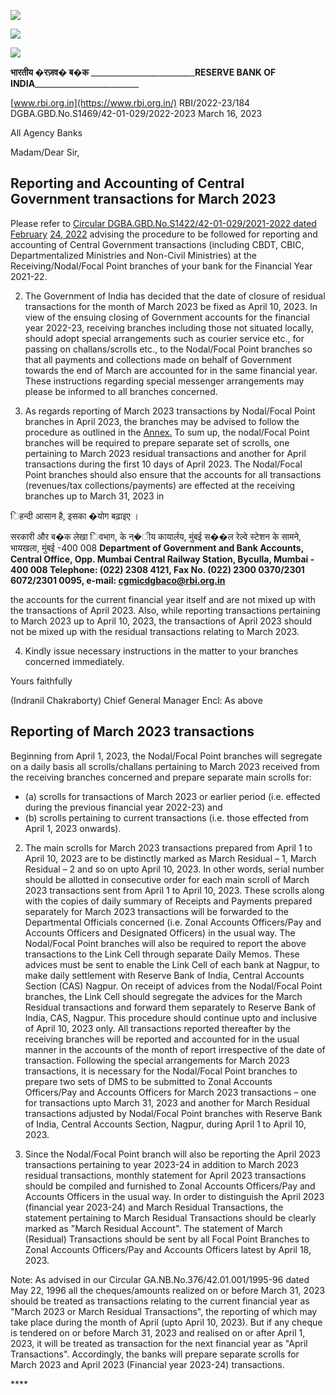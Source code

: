 ![](_page_0_Picture_0.jpeg)

![](_page_0_Picture_1.jpeg)

![](_page_0_Picture_2.jpeg)

 **भारतीय �रज़व� ब�क** \_\_\_\_\_\_\_\_\_\_\_\_\_\_\_\_\_\_\_\_\_\_\_\_\_\_**RESERVE BANK OF INDIA**\_\_\_\_\_\_\_\_\_\_\_\_\_\_\_\_\_\_\_\_\_\_\_\_\_\_

[www.rbi.org.in](https://www.rbi.org.in/) RBI/2022-23/184 DGBA.GBD.No.S1469/42-01-029/2022-2023 March 16, 2023

All Agency Banks

Madam/Dear Sir,

## **Reporting and Accounting of Central Government transactions for March 2023**

Please refer to [Circular DGBA.GBD.No.S1422/42-01-029/2021-2022 dated February](https://rbi.org.in/Scripts/NotificationUser.aspx?Id=12248&Mode=0)  [24, 2022](https://rbi.org.in/Scripts/NotificationUser.aspx?Id=12248&Mode=0) advising the procedure to be followed for reporting and accounting of Central Government transactions (including CBDT, CBIC, Departmentalized Ministries and Non-Civil Ministries) at the Receiving/Nodal/Focal Point branches of your bank for the Financial Year 2021-22.

2. The Government of India has decided that the date of closure of residual transactions for the month of March 2023 be fixed as April 10, 2023. In view of the ensuing closing of Government accounts for the financial year 2022-23, receiving branches including those not situated locally, should adopt special arrangements such as courier service etc., for passing on challans/scrolls etc., to the Nodal/Focal Point branches so that all payments and collections made on behalf of Government towards the end of March are accounted for in the same financial year. These instructions regarding special messenger arrangements may please be informed to all branches concerned.

3. As regards reporting of March 2023 transactions by Nodal/Focal Point branches in April 2023, the branches may be advised to follow the procedure as outlined in the [Annex.](#page-2-0) To sum up, the nodal/Focal Point branches will be required to prepare separate set of scrolls, one pertaining to March 2023 residual transactions and another for April transactions during the first 10 days of April 2023. The Nodal/Focal Point branches should also ensure that the accounts for all transactions (revenues/tax collections/payments) are effected at the receiving branches up to March 31, 2023 in

िहन्दी आसान है, इसका �योग बढ़ाइए ।

सरकारी और ब�क लेखा िवभाग, के न्�ीय कायार्लय, मुंबई स��ल रेल्वे स्टेशन के सामने, भायखला, मुंबई -400 008 **Department of Government and Bank Accounts, Central Office, Opp. Mumbai Central Railway Station, Byculla, Mumbai - 400 008 Telephone: (022) 2308 4121, Fax No. (022) 2300 0370/2301 6072/2301 0095, e-mail: cgmicdgbaco@rbi.org.in**

the accounts for the current financial year itself and are not mixed up with the transactions of April 2023. Also, while reporting transactions pertaining to March 2023 up to April 10, 2023, the transactions of April 2023 should not be mixed up with the residual transactions relating to March 2023.

4. Kindly issue necessary instructions in the matter to your branches concerned immediately.

Yours faithfully

(Indranil Chakraborty) Chief General Manager Encl: As above

## **Reporting of March 2023 transactions**

<span id="page-2-0"></span>Beginning from April 1, 2023, the Nodal/Focal Point branches will segregate on a daily basis all scrolls/challans pertaining to March 2023 received from the receiving branches concerned and prepare separate main scrolls for:

- (a) scrolls for transactions of March 2023 or earlier period (i.e. effected during the previous financial year 2022-23) and
- (b) scrolls pertaining to current transactions (i.e. those effected from April 1, 2023 onwards).

2. The main scrolls for March 2023 transactions prepared from April 1 to April 10, 2023 are to be distinctly marked as March Residual – 1, March Residual – 2 and so on upto April 10, 2023. In other words, serial number should be allotted in consecutive order for each main scroll of March 2023 transactions sent from April 1 to April 10, 2023. These scrolls along with the copies of daily summary of Receipts and Payments prepared separately for March 2023 transactions will be forwarded to the Departmental Officials concerned (i.e. Zonal Accounts Officers/Pay and Accounts Officers and Designated Officers) in the usual way. The Nodal/Focal Point branches will also be required to report the above transactions to the Link Cell through separate Daily Memos. These advices must be sent to enable the Link Cell of each bank at Nagpur, to make daily settlement with Reserve Bank of India, Central Accounts Section (CAS) Nagpur. On receipt of advices from the Nodal/Focal Point branches, the Link Cell should segregate the advices for the March Residual transactions and forward them separately to Reserve Bank of India, CAS, Nagpur. This procedure should continue upto and inclusive of April 10, 2023 only. All transactions reported thereafter by the receiving branches will be reported and accounted for in the usual manner in the accounts of the month of report irrespective of the date of transaction. Following the special arrangements for March 2023 transactions, it is necessary for the Nodal/Focal Point branches to prepare two sets of DMS to be submitted to Zonal Accounts Officers/Pay and Accounts Officers for March 2023 transactions – one for transactions upto March 31, 2023 and another for March Residual transactions adjusted by Nodal/Focal Point branches with Reserve Bank of India, Central Accounts Section, Nagpur, during April 1 to April 10, 2023.

3. Since the Nodal/Focal Point branch will also be reporting the April 2023 transactions pertaining to year 2023-24 in addition to March 2023 residual transactions, monthly statement for April 2023 transactions should be compiled and furnished to Zonal Accounts Officers/Pay and Accounts Officers in the usual way. In order to distinguish the April 2023 (financial year 2023-24) and March Residual Transactions, the statement pertaining to March Residual Transactions should be clearly marked as "March Residual Account". The statement of March (Residual) Transactions should be sent by all Focal Point Branches to Zonal Accounts Officers/Pay and Accounts Officers latest by April 18, 2023.

Note: As advised in our Circular GA.NB.No.376/42.01.001/1995-96 dated May 22, 1996 all the cheques/amounts realized on or before March 31, 2023 should be treated as transactions relating to the current financial year as "March 2023 or March Residual Transactions", the reporting of which may take place during the month of April (upto April 10, 2023). But if any cheque is tendered on or before March 31, 2023 and realised on or after April 1, 2023, it will be treated as transaction for the next financial year as "April Transactions". Accordingly, the banks will prepare separate scrolls for March 2023 and April 2023 (Financial year 2023-24) transactions.

\*\*\*\*